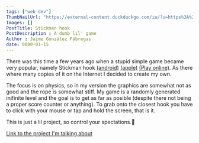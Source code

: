 ```yaml
---
tags: ["web dev"]
ThumbNailUrl: "https://external-content.duckduckgo.com/iu/?u=https%3A%2F%2Fwww.gamezebo.com%2Fwp-content%2Fuploads%2F2018%2F11%2FStickman-Hook.jpg&f=1&nofb=1"
Images: []
PostTitle: Stickman hook
PostDescription : A dumb lil' game
Author : Jaime González Fábregas
date: 0000-01-15
---
```


There was this time a few years ago when a stupid simple game became very popular, namely Stickman hook [(android)](https://play.google.com/store/apps/details?id=com.mindy.grap1&hl=en_US&gl=US)  [(apple)](https://apps.apple.com/us/app/stickman-hook/id1435807944) [(Play online)](https://www.kizi.cm/stickman-hook/). As there where many copies of it on the Internet I decided to create my own.

The focus is on physics, so in my version the graphics are somewhat not as good and the rope is somewhat stiff. My game is a randomly generated inifinite level and the goal is to get as far as posible (despite there not being a proper score counter or anything). To grab onto the closest hook you have to click with your mouse or tap and hold the screen, that is it.

This is just a lil project, so control your spectations.🙂

[Link to the project I'm talking about](https://dirigity.github.io/htmlProyects/hanger%20game/)
